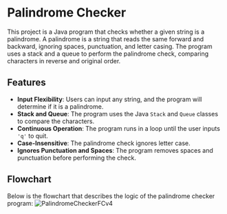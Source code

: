 # Palindrome Checker

This project is a Java program that checks whether a given string is a palindrome. A palindrome is a string that reads the same forward and backward, ignoring spaces, punctuation, and letter casing. The program uses a stack and a queue to perform the palindrome check, comparing characters in reverse and original order.

## Features

- **Input Flexibility**: Users can input any string, and the program will determine if it is a palindrome.
- **Stack and Queue**: The program uses the Java `Stack` and `Queue` classes to compare the characters.
- **Continuous Operation**: The program runs in a loop until the user inputs `'q'` to quit.
- **Case-Insensitive**: The palindrome check ignores letter case.
- **Ignores Punctuation and Spaces**: The program removes spaces and punctuation before performing the check.

## Flowchart

Below is the flowchart that describes the logic of the palindrome checker program:
![PalindromeCheckerFCv4](https://github.com/user-attachments/assets/d7fcd719-d2f2-41ef-90da-a550817c0b61)
